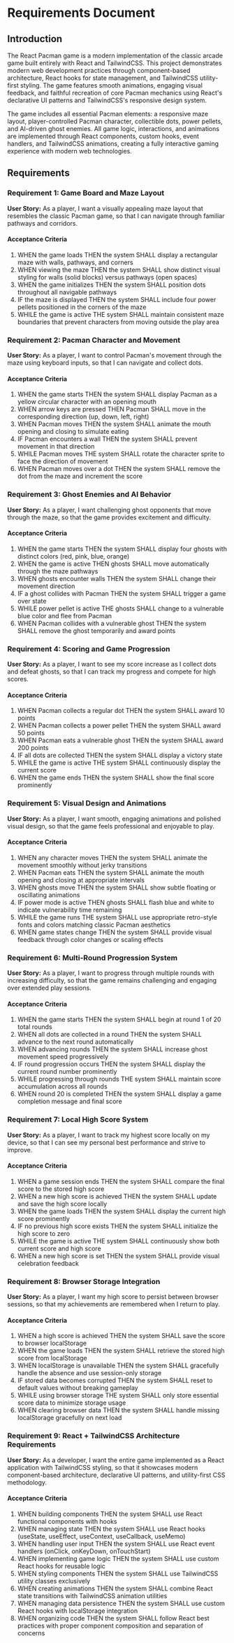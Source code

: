 # Requirements Document

## Introduction

The React Pacman game is a modern implementation of the classic arcade game built entirely with React and TailwindCSS. This project demonstrates modern web development practices through component-based architecture, React hooks for state management, and TailwindCSS utility-first styling. The game features smooth animations, engaging visual feedback, and faithful recreation of core Pacman mechanics using React's declarative UI patterns and TailwindCSS's responsive design system.

The game includes all essential Pacman elements: a responsive maze layout, player-controlled Pacman character, collectible dots, power pellets, and AI-driven ghost enemies. All game logic, interactions, and animations are implemented through React components, custom hooks, event handlers, and TailwindCSS animations, creating a fully interactive gaming experience with modern web technologies.

## Requirements

### Requirement 1: Game Board and Maze Layout

**User Story:** As a player, I want a visually appealing maze layout that resembles the classic Pacman game, so that I can navigate through familiar pathways and corridors.

#### Acceptance Criteria

1. WHEN the game loads THEN the system SHALL display a rectangular maze with walls, pathways, and corners
2. WHEN viewing the maze THEN the system SHALL show distinct visual styling for walls (solid blocks) versus pathways (open spaces)
3. WHEN the game initializes THEN the system SHALL position dots throughout all navigable pathways
4. IF the maze is displayed THEN the system SHALL include four power pellets positioned in the corners of the maze
5. WHILE the game is active THE system SHALL maintain consistent maze boundaries that prevent characters from moving outside the play area

### Requirement 2: Pacman Character and Movement

**User Story:** As a player, I want to control Pacman's movement through the maze using keyboard inputs, so that I can navigate and collect dots.

#### Acceptance Criteria

1. WHEN the game starts THEN the system SHALL display Pacman as a yellow circular character with an opening mouth
2. WHEN arrow keys are pressed THEN Pacman SHALL move in the corresponding direction (up, down, left, right)
3. WHEN Pacman moves THEN the system SHALL animate the mouth opening and closing to simulate eating
4. IF Pacman encounters a wall THEN the system SHALL prevent movement in that direction
5. WHILE Pacman moves THE system SHALL rotate the character sprite to face the direction of movement
6. WHEN Pacman moves over a dot THEN the system SHALL remove the dot from the maze and increment the score

### Requirement 3: Ghost Enemies and AI Behavior

**User Story:** As a player, I want challenging ghost opponents that move through the maze, so that the game provides excitement and difficulty.

#### Acceptance Criteria

1. WHEN the game starts THEN the system SHALL display four ghosts with distinct colors (red, pink, blue, orange)
2. WHEN the game is active THEN ghosts SHALL move automatically through the maze pathways
3. WHEN ghosts encounter walls THEN the system SHALL change their movement direction
4. IF a ghost collides with Pacman THEN the system SHALL trigger a game over state
5. WHILE power pellet is active THE ghosts SHALL change to a vulnerable blue color and flee from Pacman
6. WHEN Pacman collides with a vulnerable ghost THEN the system SHALL remove the ghost temporarily and award points

### Requirement 4: Scoring and Game Progression

**User Story:** As a player, I want to see my score increase as I collect dots and defeat ghosts, so that I can track my progress and compete for high scores.

#### Acceptance Criteria

1. WHEN Pacman collects a regular dot THEN the system SHALL award 10 points
2. WHEN Pacman collects a power pellet THEN the system SHALL award 50 points
3. WHEN Pacman eats a vulnerable ghost THEN the system SHALL award 200 points
4. IF all dots are collected THEN the system SHALL display a victory state
5. WHILE the game is active THE system SHALL continuously display the current score
6. WHEN the game ends THEN the system SHALL show the final score prominently

### Requirement 5: Visual Design and Animations

**User Story:** As a player, I want smooth, engaging animations and polished visual design, so that the game feels professional and enjoyable to play.

#### Acceptance Criteria

1. WHEN any character moves THEN the system SHALL animate the movement smoothly without jerky transitions
2. WHEN Pacman eats THEN the system SHALL animate the mouth opening and closing at appropriate intervals
3. WHEN ghosts move THEN the system SHALL show subtle floating or oscillating animations
4. IF power mode is active THEN ghosts SHALL flash blue and white to indicate vulnerability time remaining
5. WHILE the game runs THE system SHALL use appropriate retro-style fonts and colors matching classic Pacman aesthetics
6. WHEN game states change THEN the system SHALL provide visual feedback through color changes or scaling effects

### Requirement 6: Multi-Round Progression System

**User Story:** As a player, I want to progress through multiple rounds with increasing difficulty, so that the game remains challenging and engaging over extended play sessions.

#### Acceptance Criteria

1. WHEN the game starts THEN the system SHALL begin at round 1 of 20 total rounds
2. WHEN all dots are collected in a round THEN the system SHALL advance to the next round automatically
3. WHEN advancing rounds THEN the system SHALL increase ghost movement speed progressively
4. IF round progression occurs THEN the system SHALL display the current round number prominently
5. WHILE progressing through rounds THE system SHALL maintain score accumulation across all rounds
6. WHEN round 20 is completed THEN the system SHALL display a game completion message and final score

### Requirement 7: Local High Score System

**User Story:** As a player, I want to track my highest score locally on my device, so that I can see my personal best performance and strive to improve.

#### Acceptance Criteria

1. WHEN a game session ends THEN the system SHALL compare the final score to the stored high score
2. WHEN a new high score is achieved THEN the system SHALL update and save the high score locally
3. WHEN the game loads THEN the system SHALL display the current high score prominently
4. IF no previous high score exists THEN the system SHALL initialize the high score to zero
5. WHILE the game is active THE system SHALL continuously show both current score and high score
6. WHEN a new high score is set THEN the system SHALL provide visual celebration feedback

### Requirement 8: Browser Storage Integration

**User Story:** As a player, I want my high score to persist between browser sessions, so that my achievements are remembered when I return to play.

#### Acceptance Criteria

1. WHEN a high score is achieved THEN the system SHALL save the score to browser localStorage
2. WHEN the game loads THEN the system SHALL retrieve the stored high score from localStorage
3. WHEN localStorage is unavailable THEN the system SHALL gracefully handle the absence and use session-only storage
4. IF stored data becomes corrupted THEN the system SHALL reset to default values without breaking gameplay
5. WHILE using browser storage THE system SHALL only store essential score data to minimize storage usage
6. WHEN clearing browser data THEN the system SHALL handle missing localStorage gracefully on next load

### Requirement 9: React + TailwindCSS Architecture Requirements

**User Story:** As a developer, I want the entire game implemented as a React application with TailwindCSS styling, so that it showcases modern component-based architecture, declarative UI patterns, and utility-first CSS methodology.

#### Acceptance Criteria

1. WHEN building components THEN the system SHALL use React functional components with hooks
2. WHEN managing state THEN the system SHALL use React hooks (useState, useEffect, useContext, useCallback, useMemo)
3. WHEN handling user input THEN the system SHALL use React event handlers (onClick, onKeyDown, onTouchStart)
4. WHEN implementing game logic THEN the system SHALL use custom React hooks for reusable logic
5. WHEN styling components THEN the system SHALL use TailwindCSS utility classes exclusively
6. WHEN creating animations THEN the system SHALL combine React state transitions with TailwindCSS animation utilities
7. WHEN managing data persistence THEN the system SHALL use custom React hooks with localStorage integration
8. WHEN organizing code THEN the system SHALL follow React best practices with proper component composition and separation of concerns
